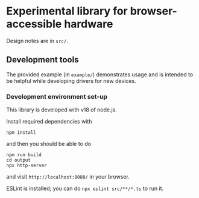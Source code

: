 # Experimental library for browser-accessible hardware

Design notes are in `src/`.

## Development tools

The provided example (in `example/`) demonstrates usage and is
intended to be helpful while developing drivers for new devices.

### Development environment set-up

This library is developed with v18 of node.js.

Install required dependencies with

``` shell
npm install
```

and then you should be able to do

``` shell
npm run build
cd output
npx http-server
```

and visit `http://localhost:8080/` in your browser.

ESLint is installed; you can do `npx eslint src/**/*.ts` to run it.
